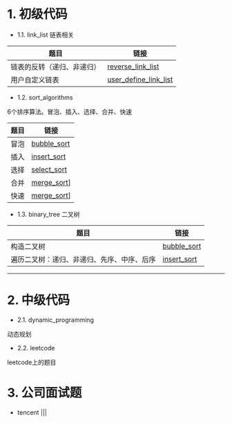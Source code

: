 



# 1. 初级代码

+ 1.1. link_list 链表相关

|题目| 链接 |
|--|--|
| 链表的反转（递归、非递归）| [reverse_link_list](https://github.com/Jarlonyan/interview_code/blob/master/link_list/reverse_link_list.cpp) |
| 用户自定义链表 | [user_define_link_list](https://github.com/Jarlonyan/interview_code/blob/master/link_list/user_define_link_list.cpp) |

+ 1.2. sort_algorithms

6个排序算法。冒泡、插入、选择、合并、快速

|题目| 链接 |
|--|--|
| 冒泡 | [bubble_sort](https://github.com/Jarlonyan/interview_code/blob/master/sort_algorithms/bubble_sort.cpp) |
| 插入 | [insert_sort](https://github.com/Jarlonyan/interview_code/blob/master/sort_algorithms/insert_sort.cpp) |
| 选择 | [select_sort](https://github.com/Jarlonyan/interview_code/blob/master/sort_algorithms/select_sort.cpp) |
| 合并 | [merge_sort](https://github.com/Jarlonyan/interview_code/blob/master/sort_algorithms/merge_sort.cpp)] |
| 快速 | [merge_sort](https://github.com/Jarlonyan/interview_code/blob/master/sort_algorithms/quick_sort.cpp)] |


+ 1.3. binary_tree 二叉树

|题目| 链接 |
|--|--|
| 构造二叉树 | [bubble_sort](https://github.com/Jarlonyan/interview_code/blob/master/sort_algorithms/bubble_sort.cpp) |
| 遍历二叉树：递归、非递归、先序、中序、后序 | [insert_sort](https://github.com/Jarlonyan/interview_code/blob/master/sort_algorithms/insert_sort.cpp) |



---------------

# 2. 中级代码 

+ 2.1. dynamic_programming

动态规划

+ 2.2. leetcode

leetcode上的题目


# 3. 公司面试题

+ tencent
|||





